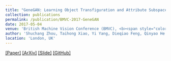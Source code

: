 ```yaml
---
title: "GeneGAN: Learning Object Transfiguration and Attribute Subspace from Unpaired Data"
collection: publications
permalink: /publication/BMVC-2017-GeneGAN
date: 2017-05-04
venue: 'British Machine Vision Conference (BMVC), <b><span style="color:red">Oral</span></b>'
author: 'Shuchang Zhou, Taihong Xiao, Yi Yang, Dieqiao Feng, Qinyao He and Weiran He'
location: 'London, UK'
---
```


[[Paper]](https://www.dropbox.com/s/3qofizvcfi4pa0f/0520.pdf?dl=1)
[[ArXiv]](https://arxiv.org/abs/1705.04932)
[[Slide]](http://zsc.github.io/GeneGAN-BMVC2017.pdf)
[[GitHub]](https://github.com/Prinsphield/GeneGAN)

